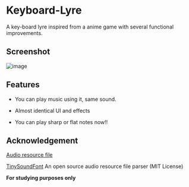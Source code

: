 # Keyboard-Lyre

A key-board lyre inspired from a anime game with several functional improvements.

## Screenshot
![image](https://user-images.githubusercontent.com/25586021/197822881-86fa1f06-5530-400a-8e61-47baef98fc59.png)

## Features

- You can play music using it, same sound.

- Almost identical UI and effects

- You can play sharp or flat notes now!!

## Acknowledgement

[Audio resource file](https://www.bilibili.com/video/BV1LK411f73z/?spm_id_from=333.880.my_history.page.click&vd_source=03b412db64e545304b5a051d32373f93)

[TinySoundFont](https://github.com/schellingb/TinySoundFont) An open source audio resource file parser (MIT License)

**For studying purposes only**
